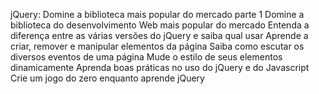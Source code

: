 ﻿jQuery: Domine a biblioteca mais popular do mercado parte 1 Domine a biblioteca do desenvolvimento Web mais popular do mercado Entenda a diferença entre as várias versões do jQuery e saiba qual usar Aprende a criar, remover e manipular elementos da página Saiba como escutar os diversos eventos de uma página Mude o estilo de seus elementos dinamicamente Aprenda boas práticas no uso do jQuery e do Javascript Crie um jogo do zero enquanto aprende jQuery
